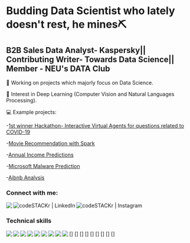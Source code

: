 # Budding Data Scientist who lately doesn't rest, he mines⛏️
## B2B Sales Data Analyst- Kaspersky|| Contributing Writer- Towards Data Science|| Member - NEU's DATA Club  
🔭 Working on projects which majorly focus on Data Science.

🌱 Interest in Deep Learning (Computer Vision and Natural Languages Processing). 

💻 Example projects:
   
   -[1st winner Hackathon- Interactive Virtual Agents for questions related to COVID-19](https://github.com/Lukastuong123/Python-Projects/tree/master/Project-%20NU%20COVID%20Hackathon)
   
   -[Movie Recommendation with Spark](https://github.com/Lukastuong123/Python-Projects/tree/master/Project-%20Movie%20Recommendations%20(Spark%2C%20SQL%20with%20Python)) 
   
   -[Annual Income Predictions](https://github.com/Lukastuong123/Python-Projects/tree/master/Project-%20Finding%20Annual%20Income%20(Python-%20Classification)) 
      
   -[Microsoft Malware Prediction](https://github.com/Lukastuong123/R-Projects/tree/master/Project-%20Microsoft%20Malware%20Prediction)
   
   -[Aibnb Analysis](https://github.com/Lukastuong123/Python-Projects/tree/master/Project-%20Airbnb%20(Python-%20Interactive%20Map%2C%20Natural%20Language%20Processing%2C%20Comparative%20Study%2C%20Regression))



### Connect with me:

[<img align="left" src="https://img.shields.io/badge/medium-%2312100E.svg?&style=for-the-badge&logo=medium&logoColor=white"/>][medium]
[<img align="left" alt="codeSTACKr | LinkedIn" src="https://img.shields.io/badge/linkedin-%230077B5.svg?&style=for-the-badge&logo=linkedin&logoColor=white"/>][linkedin]
[<img align="left" alt="codeSTACKr | Instagram" src="https://img.shields.io/badge/instagram-%23E4405F.svg?&style=for-the-badge&logo=instagram&logoColor=white" />][instagram]

<br />

### Technical skills
[<img align="left"  src="https://img.shields.io/badge/Python-%2314354C.svg?&style=for-the-badge&logo=python&logoColor=white"/>]
[<img align="left"  src="https://img.shields.io/badge/R-%233776AB.svg?&style=for-the-badge&logo=r&logoColor=white"/>]
[<img align="left"  src="https://img.shields.io/badge/MySQL-%234285F4?&style=for-the-badge&logo=mysql&logoColor=white"/>]
[<img align="left"  src="https://img.shields.io/badge/VBA-217346?&style=for-the-badge&logo=microsoft-office&logoColor=white"/>]
[<img align="left"  src="https://img.shields.io/badge/Hadoop-%23ED8B00.svg?&style=for-the-badge&logo=apache&logoColor=white"/>]
[<img align="left"  src="https://img.shields.io/badge/Spark-D83B01.svg?&style=for-the-badge&logo=apache-spark&logoColor=white"/>]
[<img align="left"  src="https://img.shields.io/badge/PowerBI-%23F7DF1E.svg?&style=for-the-badge&logo=power-bi&logoColor=black"/>]
[<img align="left"  src="https://img.shields.io/badge/Tableau-1793D1?&style=for-the-badge&logo=tableau&logoColor=white"/>]
[<img align="left"  src="https://img.shields.io/badge/Adobe_Analytics-%23CC342D.svg?&style=for-the-badge&logo=adobe&logoColor=white"/>]


<br />

</details>

[medium]: https://medium.com/@tuonggreenager
[instagram]: https://www.instagram.com/greenager/
[linkedin]: https://www.linkedin.com/in/quoc-tuong-lukas-dong/



